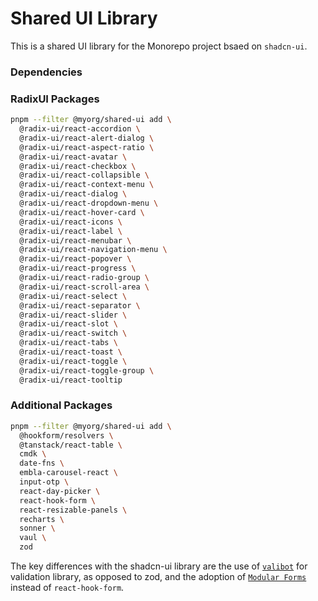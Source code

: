 # Shared UI Library

This is a shared UI library for the Monorepo project bsaed on `shadcn-ui`.

### Dependencies

### RadixUI Packages

```sh
pnpm --filter @myorg/shared-ui add \
  @radix-ui/react-accordion \
  @radix-ui/react-alert-dialog \
  @radix-ui/react-aspect-ratio \
  @radix-ui/react-avatar \
  @radix-ui/react-checkbox \
  @radix-ui/react-collapsible \
  @radix-ui/react-context-menu \
  @radix-ui/react-dialog \
  @radix-ui/react-dropdown-menu \
  @radix-ui/react-hover-card \
  @radix-ui/react-icons \
  @radix-ui/react-label \
  @radix-ui/react-menubar \
  @radix-ui/react-navigation-menu \
  @radix-ui/react-popover \
  @radix-ui/react-progress \
  @radix-ui/react-radio-group \
  @radix-ui/react-scroll-area \
  @radix-ui/react-select \
  @radix-ui/react-separator \
  @radix-ui/react-slider \
  @radix-ui/react-slot \
  @radix-ui/react-switch \
  @radix-ui/react-tabs \
  @radix-ui/react-toast \
  @radix-ui/react-toggle \
  @radix-ui/react-toggle-group \
  @radix-ui/react-tooltip
```

### Additional Packages

```sh
pnpm --filter @myorg/shared-ui add \
  @hookform/resolvers \
  @tanstack/react-table \
  cmdk \
  date-fns \
  embla-carousel-react \
  input-otp \
  react-day-picker \
  react-hook-form \
  react-resizable-panels \
  recharts \
  sonner \
  vaul \
  zod
```

The key differences with the shadcn-ui library are the use of [`valibot`][valibot]
for validation library, as opposed to zod, and the adoption of [`Modular Forms`][modular-form]
instead of `react-hook-form`.

<!-- link reference definition -->
[valibot]: https://valibot.dev/
[modular-form]: https://modularforms.dev/
